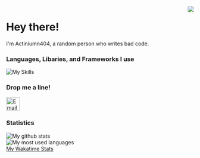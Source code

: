 <img align="right" src="https://avatars.githubusercontent.com/u/83673744" style="border-radius:20%;">

# Hey there!
I'm Actiniumn404, a random person who writes bad code.

### Languages, Libaries, and Frameworks I use
![My Skills](https://skillicons.dev/icons?i=js,html,css,python,flask,jquery,git,github,firebase,latex)

### Drop me a line!

<a href="mailto:actinium.coder.928@gmail.com" target="_blank">
  <img height="36" title="Email" src="https://upload.wikimedia.org/wikipedia/commons/thumb/7/7e/Gmail_icon_%282020%29.svg/1920px-Gmail_icon_%282020%29.svg.png">
</a>

### Statistics

![My github stats](https://github-readme-stats.vercel.app/api?username=actiniumn404&hide=issues&theme=dark&show_icons=true&count_private=true&include_all_commits=true&line_height=24.5&hide_border=false)
<br>
![My most used languages](https://github-readme-stats.vercel.app/api/top-langs/?username=actiniumn404&theme=dark&hide_border=false)
<br>
[My Wakatime Stats](https://github-readme-stats.vercel.app/api/wakatime?username=actiniumcoder)

<!--
**actiniumn404/actiniumn404** is a ✨ _special_ ✨ repository because its `README.md` (this file) appears on your GitHub profile.

Here are some ideas to get you started:

- 🔭 I’m currently working on ...
- 🌱 I’m currently learning ...
- 👯 I’m looking to collaborate on ...
- 🤔 I’m looking for help wit
- 💬 Ask me about ...
- 📫 How to reach me: ...
- 😄 Pronouns: ...
- ⚡ Fun fact: ...
-->
